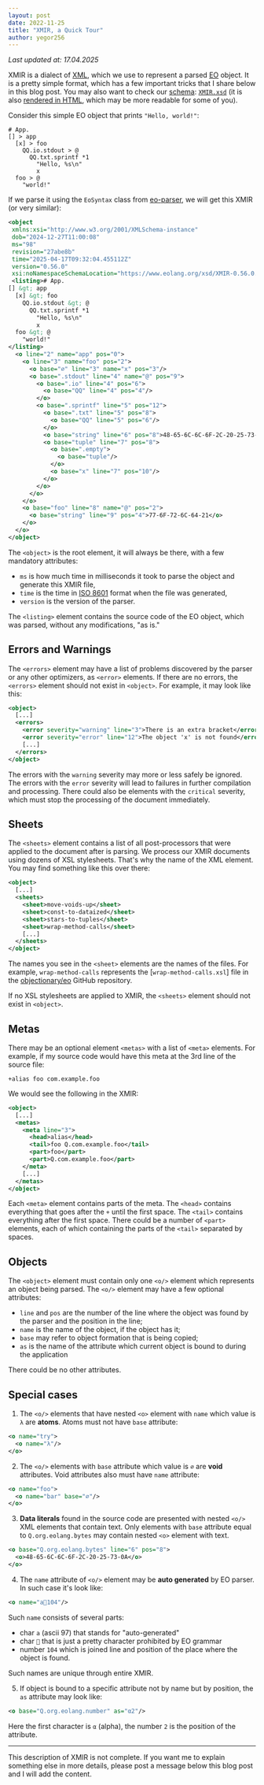```yaml
---
layout: post
date: 2022-11-25
title: "XMIR, a Quick Tour"
author: yegor256
---
```


_Last updated at: 17.04.2025_

XMIR is a dialect of [XML](https://en.wikipedia.org/wiki/XML),
which we use to represent a parsed
[EO](https://www.eolang.org) object. It is a pretty simple format,
which has a few
important tricks that I share below in this blog post. You may
also want to check our [schema](https://en.wikipedia.org/wiki/XML_schema):
[`XMIR.xsd`][xsd]
(it is also [rendered in HTML](https://www.eolang.org/XMIR.html),
which may be more readable for some of you).

<!--more-->

Consider this simple EO object that prints `"Hello, world!"`:

```
# App.
[] > app
  [x] > foo
    QQ.io.stdout > @
      QQ.txt.sprintf *1
        "Hello, %s\n"
        x
  foo > @
    "world!"
```

If we parse it using the `EoSyntax` class from [eo-parser],
we will get this XMIR (or very similar):

```xml
<object
 xmlns:xsi="http://www.w3.org/2001/XMLSchema-instance"
 dob="2024-12-27T11:00:08"
 ms="98"
 revision="27abe8b"
 time="2025-04-17T09:32:04.455112Z"
 version="0.56.0"
 xsi:noNamespaceSchemaLocation="https://www.eolang.org/xsd/XMIR-0.56.0.xsd">
 <listing># App.
[] &gt; app
  [x] &gt; foo
    QQ.io.stdout &gt; @
      QQ.txt.sprintf *1
        "Hello, %s\n"
        x
  foo &gt; @
    "world!"
</listing>
  <o line="2" name="app" pos="0">
    <o line="3" name="foo" pos="2">
      <o base="∅" line="3" name="x" pos="3"/>
      <o base=".stdout" line="4" name="@" pos="9">
        <o base=".io" line="4" pos="6">
          <o base="QQ" line="4" pos="4"/>
        </o>
        <o base=".sprintf" line="5" pos="12">
          <o base=".txt" line="5" pos="8">
            <o base="QQ" line="5" pos="6"/>
          </o>
          <o base="string" line="6" pos="8">48-65-6C-6C-6F-2C-20-25-73-0A</o>
          <o base="tuple" line="7" pos="8">
            <o base=".empty">
              <o base="tuple"/>
            </o>
            <o base="x" line="7" pos="10"/>
          </o>
        </o>
      </o>
    </o>
    <o base="foo" line="8" name="@" pos="2">
      <o base="string" line="9" pos="4">77-6F-72-6C-64-21</o>
    </o>
  </o>
</object>
```

The `<object>` is the root element, it will always be there, with
a few mandatory attributes:

* `ms` is how much time in milliseconds it took to parse the object
and generate this XMIR file,
* `time` is the time in [ISO 8601] format when the file was generated,
* `version` is the version of the parser.

The `<listing>` element contains the source code of the EO object,
which was parsed, without any modifications, "as is."

## Errors and Warnings

The `<errors>` element may have a list of problems discovered by the
parser or any other optimizers, as `<error>` elements. If there are no
errors, the `<errors>` element should not exist in `<object>`.
For example, it may look like this:

```xml
<object>
  [...]
  <errors>
    <error severity="warning" line="3">There is an extra bracket</error>
    <error severity="error" line="12">The object 'x' is not found</error>
    [...]
  </errors>
</object>
```

The errors with the `warning` severity may more or less safely be ignored. The
errors with the `error` severity will lead to failures in further compilation
and processing. There could also be elements with the `critical` severity,
which must stop the processing of the document immediately.

## Sheets

The `<sheets>` element contains a list of all
post-processors that were applied to the document after is parsing.
We process our XMIR documents using dozens of XSL stylesheets. That's why
the name of the XML element. You may find something like this over there:

```xml
<object>
  [...]
  <sheets>
    <sheet>move-voids-up</sheet>
    <sheet>const-to-dataized</sheet>
    <sheet>stars-to-tuples</sheet>
    <sheet>wrap-method-calls</sheet>
    [...]
  </sheets>
</object>
```

The names you see in the `<sheet>` elements are the names of the files.
For example, `wrap-method-calls` represents the
[`wrap-method-calls.xsl`] file
in the [objectionary/eo](https://github.com/objectionary/eo) GitHub repository.

If no XSL stylesheets are applied to XMIR, the `<sheets>` element should not exist
in `<object>`.

## Metas

There may be an optional element `<metas>` with a list of `<meta>` elements.
For example, if my source code would have this meta at the 3rd
line of the source file:

```
+alias foo com.example.foo
```

We would see the following in the XMIR:

```xml
<object>
  [...]
  <metas>
    <meta line="3">
      <head>alias</head>
      <tail>foo Q.com.example.foo</tail>
      <part>foo</part>
      <part>Q.com.example.foo</part>
    </meta>
    [...]
  </metas>
</object>
```

Each `<meta>` element contains parts of the meta. The `<head>`
contains everything that goes after the `+` until the first space.
The `<tail>` contains everything after the first space. There could
be a number of `<part>` elements, each of which containing the parts
of the `<tail>` separated by spaces.

## Objects

The `<object>` element must contain only one `<o/>` element which represents an
object being parsed. The `<o/>` element may have a few optional attributes:

* `line` and `pos` are the number of the line where the object
was found by the parser and the position in the line;
* `name` is the name of the object, if the object has it;
* `base` may refer to object formation that is being copied;
* `as` is the name of the attribute which current object is bound to during the
application

There could be no other attributes.

## Special cases

1. The `<o/>` elements that have nested `<o>` element with `name` which
value is `λ` are **atoms**. Atoms must not have `base` attribute:
```xml
<o name="try">
  <o name="λ"/>
</o>
```

2. The `<o/>` elements with `base` attribute which value is `∅` are **void** attributes.
Void attributes also must have `name` attribute:
```xml
<o name="foo">
  <o name="bar" base="∅"/>
</o>
```

3. **Data literals** found in the source code are presented with nested `<o/>` XML elements
that contain text. Only elements with `base` attribute equal to `Q.org.eolang.bytes` may contain
nested `<o>` element with text.

```xml
<o base="Q.org.eolang.bytes" line="6" pos="8">
  <o>48-65-6C-6C-6F-2C-20-25-73-0A</o>
</o>
```

4. The `name` attribute of `<o/>` element may be **auto generated** by EO parser.
In such case it's look like:
```xml
<o name="a🌵104"/>
```

Such `name` consists of several parts:
- char `a` (ascii 97) that stands for "auto-generated"
- char `🌵` that is just a pretty character prohibited by EO grammar
- number `104` which is joined line and position of the place where
the object is found.

Such names are unique through entire XMIR.

5. If object is bound to a specific attribute not by name but by position, the
`as` attribute may look like:
```xml
<o base="Q.org.eolang.number" as="α2"/>
```
Here the first character is `α` (alpha), the number `2` is the position of the
attribute.

<hr/>

This description of XMIR is not complete. If you want me to explain
something else in more details, please post a message below this blog post
and I will add the content.

[xsd]: https://raw.githubusercontent.com/objectionary/eo/gh-pages/XMIR.xsd
[eo-parser]: https://github.com/objectionary/eo/tree/master/eo-parser
[ISO 8601]: https://en.wikipedia.org/wiki/ISO_8601
[`not-empty-atoms.xsl`]: https://github.com/objectionary/eo/blob/master/eo-parser/src/main/resources/org/eolang/parser/errors/not-empty-atoms.xsl
[`set-locators.xsl`]: https://github.com/objectionary/eo/blob/master/eo-parser/src/main/resources/org/eolang/parser/set-locators.xsl
